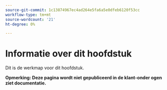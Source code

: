 ```yaml
---
source-git-commit: 1c13874967ec4ad264e5fa6a5e0dfeb6120f53cc
workflow-type: tm+mt
source-wordcount: '21'
ht-degree: 0%

---
```

# Informatie over dit hoofdstuk

Dit is de werkmap voor dit hoofdstuk.

**Opmerking: Deze pagina wordt niet gepubliceerd in de klant-onder ogen ziet documentatie.**
